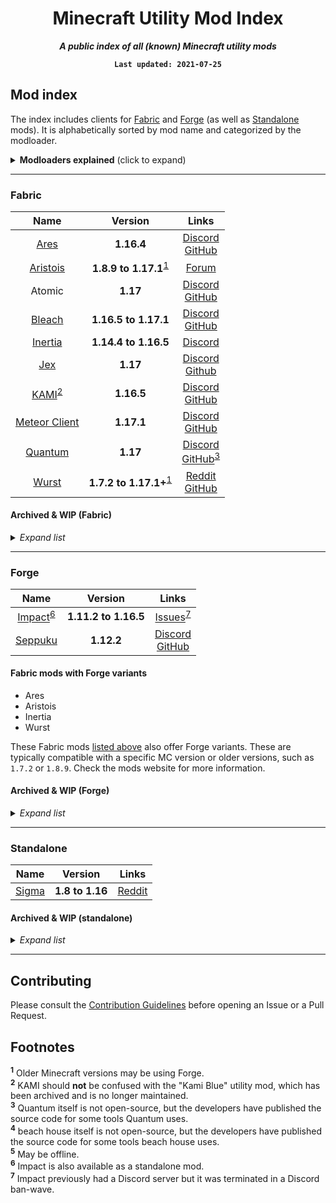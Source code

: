 <div align="center">

Minecraft Utility Mod Index
===
***A public index of all (known) Minecraft utility mods***

**`Last updated: 2021-07-25`**

</div>

## Mod index

The index includes clients for [Fabric](#fabric) and [Forge](#forge) (as well as [Standalone](#standalone) mods). It is alphabetically sorted by mod name and categorized by the modloader.

<details>
<summary><strong>Modloaders explained</strong> (click to expand)</summary>

A modloader is exactly what it sounds like: it loads mods, hence "mod loader". These loaders make it easy for developers to write mods and even easier for players to install mods.

| Modloader | Description | Website |
| :-------: | ----------- | :-----: |
| Fabric | Fabric is a lightweight, experimental modding toolchain for Minecraft. Much newer than Forge. | [Fabric] |
| Forge | Arguably the most popular modding API for Minecraft. Most older (around MC 1.12) mods are written using Forge. Forge does have support for newer MC versions, but developers tend to switch to Fabric for newer MC. | [Forge] |
| Standalone | This is a more primitive method of modding where devs don't use a dedicated modloader, and rather modify the game directly. A popular example of this style is [Optifine], which can be loaded into Minecraft without setting up any other modloaders. | *N/A* |

**Please note:** Forge and Fabric are **not** designed to work alongside eachother. You are free to try it, but don't be surprised if it doesn't work and no one helps you.

[Fabric]: https://www.fabricmc.net/
[Forge]: https://files.minecraftforge.net/
[Optifine]: https://www.optifine.net/

</details>

---
### Fabric

| Name | Version | Links |
| :--: | :-----: | :---: |
| [Ares]          | **1.16.4**           | [Discord][Ares Discord]<br>[GitHub][Ares GitHub] |
| [Aristois]      | **1.8.9 to 1.17.1**<sup>[1]</sup> | [Forum][Aristois forum] |
| Atomic          | **1.17**             | [Discord][Atomic Discord]<br>[GitHub][Atmoic GitHub] |
| [Bleach]        | **1.16.5 to 1.17.1** | [Discord][Bleach Discord]<br>[GitHub][Bleach GitHub] |
| [Inertia]       | **1.14.4 to 1.16.5** | [Discord][Inertia Discord] |
| [Jex]           | **1.17**             | [Discord][Jex Discord]<br>[Github][Jex GitHub] |
| [KAMI]<sup>[2]</sup> | **1.16.5**      | [Discord][KAMI Discord]<br>[GitHub][KAMI GitHub] |
| [Meteor Client] | **1.17.1**           | [Discord][Meteor Discord]<br>[GitHub][Meteor GitHub] |
| [Quantum]       |  **1.17**            | [Discord][Quantum Discord]<br>[GitHub][Quantum GitHub]<sup>[3]</sup> |
| [Wurst]         | **1.7.2 to 1.17.1+**<sup>[1]</sup> | [Reddit][Wurst Reddit]<br>[GitHub][Wurst GitHub] |

[Aristois]: https://aristois.net/
[Aristois forum]: https://discuss.aristois.net/

[Ares]: https://aresclient.org/
[Ares Discord]: https://discord.com/invite/3cdCacJ
[Ares GitHub]: https://github.com/AresClient

[Atomic Discord]: https://discord.gg/rvC7F798xQ 
[Atmoic GitHub]: https://github.com/cornos/Atomic

[Bleach]: https://bleachhack.org/
[Bleach Discord]: https://bleachhack.org/discord
[Bleach GitHub]: https://github.com/BleachDrinker420/BleachHack

[Inertia]: https://inertiaclient.com/
[Inertia Discord]: https://discord.gg/ZyMKgSm

[Jex]: https://jexclient.com
[Jex Discord]: https://discord.gg/msV9ek4Qwt
[Jex GitHub]: https://github.com/DustinRepo/JexClient-main

[KAMI]: https://kamiclient.com
[KAMI Discord]: https://discord.gg/9hvwgeg
[KAMI GitHub]: https://github.com/zeroeightysix/KAMI

[Meteor Client]: https://meteorclient.com/
[Meteor Discord]: https://meteorclient.com/discord
[Meteor GitHub]: https://meteorclient.com/github

[Quantum]: https://quantumclient.org/
[Quantum Discord]: https://quantumclient.org/discord
[Quantum GitHub]: https://quantumclient.org/github

[Wurst]: https://www.wurstclient.net/
[Wurst Reddit]: https://www.reddit.com/r/WurstClient/
[Wurst GitHub]: https://github.com/Wurst-Imperium/Wurst7

#### Archived & WIP (Fabric)
<details>
<summary><em>Expand list</em></summary>

| Name | Version | Links | Status |
| :--: | :-----: | :---: | :----: |
| [beach house]  |  **1.16.5?** | [GitHub][beach house GitHub]<sup>[4]</sup> | WIP |
| Bleach epearl edition | **1.16.4** | [Discord][Bleach epearl Discord]<br>[GitHub][Bleach epearl GitHub] | Archived |
| BubbyClient    | **1.16.1**   | [GitHub][Bubby GitHub] | Archived |
| [Cornos]       | **1.16.5**   | [Discord][Cornos Discord]<br>[GitHub][Cornos GitHub] | Archived |
| FaxHax         | **1.16.5**   | [Discord][FaxHax Discord]<br>[GitHub][FaxHax GitHub] | Archived |
| FrostBurn      | **1.17**     | [Discord][FrostBurn Discord]<br>[GitHub][FrostBurn GitHub] | Unknown|
| GS-Fabric      | **1.16.5**   | [GitHub][GS-Fabric] | Archived |
| [LiquidBounce] | **1.17.1**   | [Guilded][Liquid Guilded]<br>[GitHub][Liquid GitHub] | WIP |
| Lumen          | **1.16.5**   | [GitHub][Lumen GitHub] | Archived |
| MineClient     |  **1.16.5**  | [Discord][MineClient Discord]<br>[Github][MineClient GitHub] | Archived |
| Numa           |  **1.16.5**  | [Forum][Numa Forum]<sup>[5]</sup> | WIP |
| Phobos-1.16    | **1.16.5**   | [Github][Phobos-1.16 GitHub] | Archived |
| Toast Client   | **1.16.5**   | [Discord][Toast Discord]<br>[GitHub][Toast GitHub] | Unknown |


[beach house]: https://beach-house-development.github.io/website/
[beach house GitHub]: https://github.com/beach-house-development
[Bleach epearl Discord]: https://discord.com/invite/WkdpPZ6
[Bleach epearl GitHub]: https://github.com/22s/bleachhack-1.16-epearl-edition
[Bubby GitHub]: https://github.com/BubbyRoosh1/BubbyClient-Fabric-1.16
[Cornos]: https://cornos.cf/
[Cornos Discord]: https://discord.gg/rvC7F798xQ
[Cornos GitHub]: https://github.com/cornos/Cornos
[FaxHax Discord]: https://discord.gg/D6XqgbVGFT
[FaxHax GitHub]: https://github.com/FaxHax/fabric-client
[FrostBurn Discord]: https://discord.gg/XkpYgpfHtc
[FrostBurn GitHub]: https://github.com/evaan/FrostBurn
[GS-Fabric]: https://github.com/IUDevman/gamesense-fabric
[LiquidBounce]: https://liquidbounce.net
[Liquid Guilded]: https://www.guilded.gg/CCBlueX
[Liquid GitHub]: https://github.com/CCBlueX/LiquidBounce
[Lumen GitHub]: https://github.com/olliem5/lumen
[MineClient Discord]: https://discord.gg/DC358waTEZ
[MineClient GitHub]: https://github.com/ChiquitaV2/MineClient
[Numa Forum]: https://numaclient.net/
[Phobos-1.16 GitHub]: https://github.com/MOMIN5/Phobos-1.16
  
[Toast Discord]: https://discord.gg/PASHZanfyc
[Toast GitHub]: https://github.com/RemainingToast/ToastClient

</details>

---
### Forge

| Name | Version | Links |
| :--: | :-----: | :---: |
| [Impact]<sup>[6]</sup> | **1.11.2 to 1.16.5** | [Issues][Impact Issues]<sup>[7]</sup> |
| [Seppuku] | **1.12.2** | [Discord][Seppuku Discord]<br>[GitHub][Seppuku GitHub] |

#### Fabric mods with Forge variants

- Ares
- Aristois
- Inertia
- Wurst

These Fabric mods [listed above](#fabric) also offer Forge variants. These are typically compatible with a specific MC version or older versions, such as `1.7.2` or `1.8.9`. Check the mods website for more information.

[Impact]: https://impactclient.net/
[Impact Issues]: https://github.com/ImpactDevelopment/ImpactIssues

[Seppuku]: https://seppuku.pw/
[Seppuku Discord]: https://discord.gg/nf8Dfj4
[Seppuku GitHub]: https://github.com/seppukudevelopment/seppuku


#### Archived & WIP (Forge)
<details>
<summary><em>Expand list</em></summary>

| Name | Version | Links | Status |
| :--: | :-----: | :---: | :----: |
| FiraClient | **1.12.2** | [GitHub][Fira GitHub] | Archived |
| Gamesense | **1.12.2** | [GitHub][OG GS GitHub] | Archived |
| [Kami Blue] | **1.12.2** | [GitHub][KB GitHub] | Archived |
| Luchadora | **1.12.2** | [GitHub][Luchadora GitHub] | Archived |
| Momentum | **1.12.2** | [GitHub][Momentum GitHub] | Archived 
| Past | **1.12.2** | [GitHub][Past GitHub] | Archived |
| [Postman] | **1.12.2** | [GitHub][Postman GitHub] | Archived |
| Salhackskid | **1.12.2** | [GitHub][Salhackskid GitHub] | Archived |

[Fira GitHub]: https://github.com/cout970/FiraClient
[OG GS GitHub]: https://github.com/IUDevman/gamesense-client
[Kami Blue]: https://kamiblue.org/
[KB GitHub]: https://github.com/kami-blue/client
[Luchadora GitHub]: https://github.com/x4e/Luchadora
[Momentum GitHub]: https://github.com/linustouchtips/momentum
[Past GitHub]: https://github.com/olliem5/past
[Postman]: http://techale.github.io/postman-website/
[Postman GitHub]: https://github.com/moomooooo/postman
[Salhackskid GitHub]: https://github.com/pleasegivesource/SalHackSkid

</details>

---
### Standalone

| Name | Version | Links |
| :--: | :-----: | :---: |
| [Sigma] | **1.8 to 1.16** | [Reddit][Sigma Reddit] |

[Sigma]: https://sigmaclient.info/
[Sigma Reddit]: https://www.reddit.com/r/SigmaClient


#### Archived & WIP (standalone)
<details>
<summary><em>Expand list</em></summary>

| Name | Version | Links | Status |
| :--: | :-----: | :---: | :----: |

</details>

---
## Contributing

Please consult the [Contribution Guidelines] before opening an Issue or a Pull Request.

[Contribution Guidelines]: https://github.com/UtilityMods/Index/blob/main/CONTRIBUTING.md

## Footnotes

<sup id="fn1">**1**</sup> Older Minecraft versions may be using Forge.  
<sup id="fn2">**2**</sup> KAMI should **not** be confused with the "Kami Blue" utility mod, which has been archived and is no longer maintained.  
<sup id="fn3">**3**</sup> Quantum itself is not open-source, but the developers have published the source code for some tools Quantum uses.  
<sup id="fn4">**4**</sup> beach house itself is not open-source, but the developers have published the source code for some tools beach house uses.  
<sup id="fn5">**5**</sup> May be offline.  
<sup id="fn6">**6**</sup> Impact is also available as a standalone mod.  
<sup id="fn7">**7**</sup> Impact previously had a Discord server but it was terminated in a Discord ban-wave.  

[1]: #fn1
[2]: #fn2
[3]: #fn3
[4]: #fn4
[5]: #fn5
[6]: #fn6
[7]: #fn7
